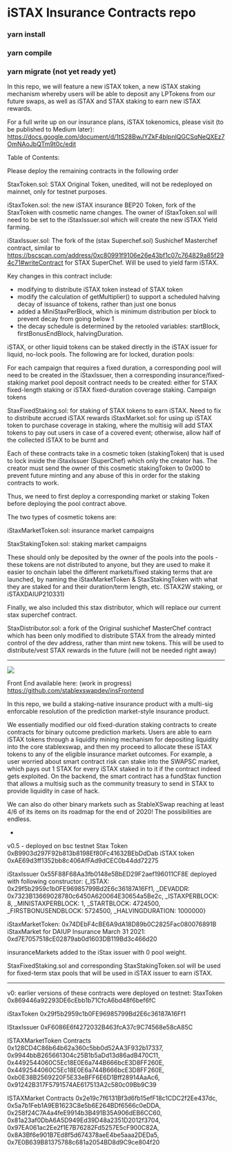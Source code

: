 # iSTAX Insurance Contracts repo

### yarn install

### yarn compile

### yarn migrate (not yet ready yet)

In this repo, we will feature a new iSTAX token, a new iSTAX staking mechanism whereby users will be able to deposit any LPTokens from our future swaps, as well as iSTAX and STAX staking to earn new iSTAX rewards.

For a full write up on our insurance plans, iSTAX tokenomics, please visit (to be published to Medium later):
https://docs.google.com/document/d/1tS28BwJYZkF4blpnlQGCSqNeQXEz7OmNAoJbQTm9t0c/edit

Table of Contents:

Please deploy the remaining contracts in the following order

StaxToken.sol: STAX Original Token, unedited, will not be redeployed on mainnet, only for testnet purposes. 

iStaxToken.sol: the new iSTAX insurance BEP20 Token, fork of the StaxToken with cosmetic name changes. The owner of iStaxToken.sol will need to be set to the iStaxIssuer.sol which will create the new iSTAX Yield farming.

iStaxIssuer.sol: The fork of the (stax Superchef.sol) Sushichef Masterchef contract, similar to https://bscscan.com/address/0xc80991f9106e26e43bf1c07c764829a85f294c71#writeContract for STAX SuperChef.
Will be used to yield farm iSTAX. 

Key changes in this contract include:

- modifying to distribute iSTAX token instead of STAX token
- modify the calculation of getMultiplier() to support a scheduled halving decay of issuance of tokens, rather than just one bonus
- added a MiniStaxPerBlock, which is minimum distribution per block to prevent decay from going below 1
- the decay schedule is determined by the retooled variables: startBlock, firstBonusEndBlock, halvingDuration.

iSTAX, or other liquid tokens can be staked directly in the iSTAX issuer for liquid, no-lock pools.
The following are for locked, duration pools:

For each campaign that requires a fixed duration, a corresponding pool will need to be created in the iStaxIssuer, then a corresponding insurance/fixed-staking market pool deposit contract needs to be created: either for STAX fixed-length staking or iSTAX fixed-duration coverage staking.
Campaign tokens

StaxFixedStaking.sol: for staking of STAX tokens to earn iSTAX. Need to fix to distribute accrued iSTAX rewards
iStaxMarket.sol: for using up iSTAX token to purchase coverage in staking, where the multisig will add STAX tokens to pay out users in case of a covered event; otherwise, allow half of the collected iSTAX to be burnt and 

Each of these contracts take in a cosmetic token (stakingToken) that is used to lock inside the iStaxIssuer (SuperChef) which only the creator has. The creator must send the owner of this cosmetic stakingToken to 0x000 to prevent future minting and any abuse of this in order for the staking contracts to work. 

Thus, we need to first deploy a corresponding market or staking Token before deploying the pool contract above.

The two types of cosmetic tokens are:

iStaxMarketToken.sol: insurance market campaigns

StaxStakingToken.sol: staking market campaigns

These should only be deposited by the owner of the pools into the pools - these tokens are not distributed to anyone, but they are used to make it easier to onchain label the different markets/fixed staking terms that are launched, by naming the iStaxMarketToken & StaxStakingToken with what they are staked for and their duration/term length, etc. (STAX2W staking, or iSTAXDAIUP210331)

Finally, we also included this stax distributor, which will replace our current stax superchef contract.

StaxDistributor.sol: a fork of the Original sushichef MasterChef contract which has been only modified to distribute STAX from the already minted control of the dev address, rather than mint new tokens. This will be used to distribute/vest STAX rewards in the future (will not be needed right away)

---

<img src="https://github.com/stablexswapdev/insuranceRepo/raw/main/new_insurance_preview.png"> 

Front End available here: (work in progress)
https://github.com/stablexswapdev/insFrontend

In this repo, we build a staking-native insurance product with a multi-sig enforcable resolution of the prediction market-style insurance product.

We essentially modified our old fixed-duration staking contracts to create contracts for binary outcome prediction markets. 
Users are able to earn iSTAX tokens through a liquidity mining mechanism for depositing liquidity into the core stablexswap, and then my proceed to allocate these iSTAX tokens to any of the eligible insurance market outcomes. For example, a user worried about smart contract risk can stake into the SWAPSC market, which pays out 1 STAX for every iSTAX staked in to it if the contract indeed gets exploited. 
On the backend, the smart contract has a fundStax function that allows a multisig such as the community treasury to send in STAX to provide liquidity in case of hack.

We can also do other binary markets such as StableXSwap reaching at least 4/6 of its items on its roadmap for the end of 2020! 
The possibilities are endless. 


-
v0.5 - deployed on bsc testnet
Stax Token
0xB9903d297F92b813b8198Ef80Fc41632BEbDdDab
iSTAX token
0xAE69d3ff1352bb8c406AfFAd9dCEC0b44dd72275

iStaxIssuer 0x55F88F68Aa3fb0148e5BbED29F2aef196011CF8E 
 deployed  with following constructor:
{_ISTAX:
0x29f5b2959c1b0FE96985799Bd2E6c36187A16Ff1,
_DEVADDR:
0x7323B13669028780c6450A620064E30654a5Be2c,
_ISTAXPERBLOCK:
8,
_MINISTAXPERBLOCK:
1,
_STARTBLOCK:
4724500,
_FIRSTBONUSENDBLOCK:
5724500,
_HALVINGDURATION:
1000000}


iStaxMarketToken: 0x74DEbF4cBE6A9dA18D89b0C2825Fac080076891B
iStaxMarket for DAIUP Insurance March 31 2021: 
0xd7E7057518cE02879ab0d1603DB119Bd3c466d20

insuranceMarkets added to the iStax issuer with 0 pool weight.

StaxFixedStaking.sol and corresponding StaxStakingToken.sol will be used for fixed-term stax pools that will be used in iSTAX issuer to earn iSTAX. 


----


v0: earlier versions of these contracts were deployed on testnet:
StaxToken
0x869446a92293DE6cEbb1b71CfcA6bd48f6bef6fC

iStaxToken
0x29f5b2959c1b0FE96985799Bd2E6c36187A16Ff1

IStaxIssuer
0xF6086E6f4272032B463fcA37c9C74568e58cA85C

ISTAXMarketToken Contracts
0x128CD4C86b64b62a360c5bb0d52AA3F932b17337,
0x9944bbB265661304c25B1b5aDd13d86adB470C11,
0x4492544060C5Ec18E0E6a744B666bcE3D8FF260E,
0x4492544060C5Ec18E0E6a744B666bcE3D8FF260E,
0xb0E38B2569220F5E33eBFF6E6D1Bff28914AaAc6,
0x91242B317F5791574AE617513A2c580c09Bb9C39

ISTAXMarket Contracts
0x2e19c7f6131Bf3d6fb15efF18c1CDC2f2Ee437dc,
0x5a7b1Feb1A9EB1623C8e5b6E264BDf6566c0eDDA,
0x258f24C7A4a4feE9914b3B491B35A906dEB6CC60,
0x81a23af0DbA6A5D949Ed39D48a2351D2012f3704,
0x97EA061ac2Ee2f1E7B76282Fd5257E5cF900C82A,
0x8A3Bf6e901B7Ed8f5d674378aeE4be5aaa2DEDa5,
0x7E0B639B81375788c681a2054BD8d9C9ce804f20
